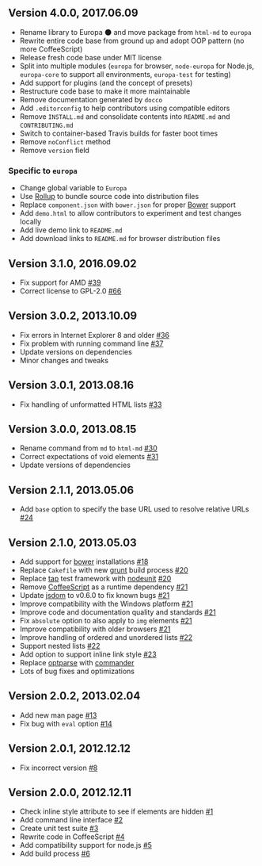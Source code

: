 ## Version 4.0.0, 2017.06.09

* Rename library to Europa :new_moon: and move package from `html-md` to `europa`
* Rewrite entire code base from ground up and adopt OOP pattern (no more CoffeeScript)
* Release fresh code base under MIT license
* Split into multiple modules (`europa` for browser, `node-europa` for Node.js, `europa-core` to support all environments, `europa-test` for testing)
* Add support for plugins (and the concept of presets)
* Restructure code base to make it more maintainable
* Remove documentation generated by `docco`
* Add `.editorconfig` to help contributors using compatible editors
* Remove `INSTALL.md` and consolidate contents into `README.md` and `CONTRIBUTING.md`
* Switch to container-based Travis builds for faster boot times
* Remove `noConflict` method
* Remove `version` field

### Specific to `europa`

* Change global variable to `Europa`
* Use [Rollup](http://rollupjs.org) to bundle source code into distribution files
* Replace `component.json` with `bower.json` for proper [Bower](https://bower.io) support
* Add `demo.html` to allow contributors to experiment and test changes locally
* Add live demo link to `README.md`
* Add download links to `README.md` for browser distribution files

## Version 3.1.0, 2016.09.02

* Fix support for AMD [#39](https://github.com/neocotic/europa/issues/39)
* Correct license to GPL-2.0 [#66](https://github.com/neocotic/europa/issues/66)

## Version 3.0.2, 2013.10.09

* Fix errors in Internet Explorer 8 and older [#36](https://github.com/neocotic/europa/issues/36)
* Fix problem with running command line [#37](https://github.com/neocotic/europa/issues/37)
* Update versions on dependencies
* Minor changes and tweaks

## Version 3.0.1, 2013.08.16

* Fix handling of unformatted HTML lists [#33](https://github.com/neocotic/europa/issues/33)

## Version 3.0.0, 2013.08.15

* Rename command from `md` to `html-md` [#30](https://github.com/neocotic/europa/issues/30)
* Correct expectations of void elements [#31](https://github.com/neocotic/europa/issues/31)
* Update versions of dependencies

## Version 2.1.1, 2013.05.06

* Add `base` option to specify the base URL used to resolve relative URLs [#24](https://github.com/neocotic/europa/issues/24)

## Version 2.1.0, 2013.05.03

* Add support for [bower](http://twitter.github.io/bower/) installations [#18](https://github.com/neocotic/europa/issues/18)
* Replace `Cakefile` with new [grunt](http://gruntjs.com) build process [#20](https://github.com/neocotic/europa/issues/20)
* Replace [tap](https://github.com/isaacs/node-tap) test framework with [nodeunit](https://github.com/caolan/nodeunit) [#20](https://github.com/neocotic/europa/issues/20)
* Remove [CoffeeScript](http://coffeescript.org) as a runtime dependency [#21](https://github.com/neocotic/europa/issues/21)
* Update [jsdom](https://github.com/tmpvar/jsdom) to v0.6.0 to fix known bugs [#21](https://github.com/neocotic/europa/issues/21)
* Improve compatibility with the Windows platform [#21](https://github.com/neocotic/europa/issues/21)
* Improve code and documentation quality and standards [#21](https://github.com/neocotic/europa/issues/21)
* Fix `absolute` option to also apply to `img` elements [#21](https://github.com/neocotic/europa/issues/21)
* Improve compatibility with older browsers [#21](https://github.com/neocotic/europa/issues/21)
* Improve handling of ordered and unordered lists [#22](https://github.com/neocotic/europa/issues/22)
* Support nested lists [#22](https://github.com/neocotic/europa/issues/22)
* Add option to support inline link style [#23](https://github.com/neocotic/europa/issues/23)
* Replace [optparse](https://github.com/jfd/optparse-js) with [commander](http://visionmedia.github.io/commander.js/)
* Lots of bug fixes and optimizations

## Version 2.0.2, 2013.02.04

* Add new man page [#13](https://github.com/neocotic/europa/issues/13)
* Fix bug with `eval` option [#14](https://github.com/neocotic/europa/issues/14)

## Version 2.0.1, 2012.12.12

* Fix incorrect version [#8](https://github.com/neocotic/europa/issues/8)

## Version 2.0.0, 2012.12.11

* Check inline style attribute to see if elements are hidden [#1](https://github.com/neocotic/europa/issues/1)
* Add command line interface [#2](https://github.com/neocotic/europa/issues/2)
* Create unit test suite [#3](https://github.com/neocotic/europa/issues/3)
* Rewrite code in CoffeeScript [#4](https://github.com/neocotic/europa/issues/4)
* Add compatibility support for node.js [#5](https://github.com/neocotic/europa/issues/5)
* Add build process [#6](https://github.com/neocotic/europa/issues/6)
